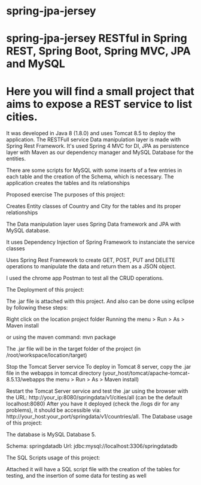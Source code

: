 # spring-jpa-jersey

# spring-jpa-jersey RESTful in Spring REST, Spring Boot, Spring MVC, JPA and MySQL
# Here you will find a small project that aims to expose a REST service to list cities.

It was developed in Java 8 (1.8.0) and uses Tomcat 8.5 to deploy the application. The RESTFull service Data manipulation layer is made with Spring Rest Framework. It's used Spring 4 MVC for DI, JPA as persistence layer with Maven as our dependency manager and MySQL Database for the entities.

There are some scripts for MySQL with some inserts of a few entries in each table and the creation of the Schema, which is necessary. The application creates the tables and its relationships

Proposed exercise
The purposes of this project:

Creates Entity classes of Country and City for the tables and its proper relationships

The Data manipulation layer uses Spring Data framework and JPA with MySQL database.

It uses Dependency Injection of Spring Framework to instanciate the service classes

Uses Spring Rest Framework to create GET, POST, PUT and DELETE operations to manipulate the data and return them as a JSON object.

I used the chrome app Postman to test all the CRUD operations.

The Deployment of this project:

The .jar file is attached with this project. And also can be done using eclipse by following these steps:

Right click on the location project folder
Running the menu > Run > As > Maven install

or using the maven command: mvn package

The .jar file will be in the target folder of the project (in /root/workspace/location/target)

Stop the Tomcat Server service
To deploy in Tomcat 8 server, copy the .jar file in the webapps in tomcat directory (your_host/tomcat/apache-tomcat-8.5.13/webapps the menu > Run > As > Maven install)

Restart the Tomcat Server service and test the .jar using the browser with the URL: http://your_ip:8080/springdata/v1/cities/all (can be the default localhost:8080)
After you have it deployed (check the /logs dir for any problems), it should be accessible via: http://your_host:your_port/springdata/v1/countries/all.
The Database usage of this project:

The database is MySQL Database 5.

Schema: springdatadb
Url: jdbc:mysql://localhost:3306/springdatadb

The SQL Scripts usage of this project:

Attached it will have a SQL script file with the creation of the tables for testing, and the insertion of some data for testing as well

